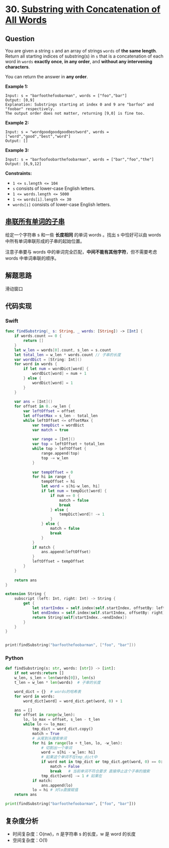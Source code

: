 # 30. [Substring with Concatenation of All Words](https://leetcode.com/problems/substring-with-concatenation-of-all-words/)

## Question

You are given a string `s` and an array of strings `words` of **the same length**. Return all starting indices of substring(s) in `s` that is a concatenation of each word in `words` **exactly once**, **in any order**, and **without any intervening characters**.

You can return the answer in **any order**.

**Example 1:**

```
Input: s = "barfoothefoobarman", words = ["foo","bar"]
Output: [0,9]
Explanation: Substrings starting at index 0 and 9 are "barfoo" and "foobar" respectively.
The output order does not matter, returning [9,0] is fine too.
```

**Example 2:**

```
Input: s = "wordgoodgoodgoodbestword", words = ["word","good","best","word"]
Output: []
```

**Example 3:**

```
Input: s = "barfoofoobarthefoobarman", words = ["bar","foo","the"]
Output: [6,9,12]
```

**Constraints:**

- `1 <= s.length <= 104`
- `s` consists of lower-case English letters.
- `1 <= words.length <= 5000`
- `1 <= words[i].length <= 30`
- `words[i]` consists of lower-case English letters.

## [串联所有单词的子串](https://leetcode-cn.com/problems/substring-with-concatenation-of-all-words/)

给定一个字符串 s 和一些 **长度相同** 的单词 words 。找出 s 中恰好可以由 words 中所有单词串联形成的子串的起始位置。

注意子串要与 words 中的单词完全匹配，**中间不能有其他字符**，但不需要考虑 words 中单词串联的顺序。

## 解题思路

滑动窗口

## 代码实现

### Swift

```swift
func findSubstring(_ s: String, _ words: [String]) -> [Int] {
    if words.count == 0 {
        return []
    }
    let w_len = words[0].count, s_len = s.count
    let total_len = w_len * words.count // 子串的长度
    var wordDict = [String: Int]()
    for word in words {
        if let num = wordDict[word] {
            wordDict[word] = num + 1
        } else {
            wordDict[word] = 1
        }
    }
        
    var ans = [Int]()
    for offset in 0..<w_len {
        var leftOffset = offset
        let offsetMax = s_len - total_len
        while leftOffset <= offsetMax {
            var tempDict = wordDict
            var match = true
            
            var range = [Int]()
            var top = leftOffset + total_len
            while top > leftOffset {
                range.append(top)
                top -= w_len
            }
            
            var tempOffset = 0
            for hi in range {
                tempOffset = hi
                let word = s[hi-w_len, hi]
                if let num = tempDict[word] {
                    if num == 0 {
                        match = false
                        break
                    } else {
                        tempDict[word]! -= 1
                    }
                } else {
                    match = false
                    break
                }
            }
            if match {
                ans.append(leftOffset)
            }
            leftOffset = tempOffset
        }
    }
    
    return ans
}

extension String {
    subscript (left: Int, right: Int) -> String {
        get {
            let startIndex = self.index(self.startIndex, offsetBy: left)
            let endIndex = self.index(self.startIndex, offsetBy: right)
            return String(self[startIndex..<endIndex])
        }
    }
}


print(findSubstring("barfoothefoobarman", ["foo", "bar"]))
```

### Python

```python
def findSubstring(s: str, words: [str]) -> [int]:
    if not words:return []
    w_len, s_len = len(words[0]), len(s)
    t_len = w_len * len(words)  # 子串的长度

    word_dict = {}  # words的哈希表
    for word in words:
        word_dict[word] = word_dict.get(word, 0) + 1

    ans = []
    for offset in range(w_len):
        lo, lo_max = offset, s_len - t_len
        while lo <= lo_max:
            tmp_dict = word_dict.copy()
            match = True
            # 从尾到头搜索单词
            for hi in range(lo + t_len, lo, -w_len): 
                # 切割出一个单词
                word = s[hi - w_len: hi] 
                # 如果这个单词不在tmp_dict中
                if word not in tmp_dict or tmp_dict.get(word, 0) == 0:
                    match = False
                    break   # 当前单词不符合要求 直接停止这个子串的搜索
                tmp_dict[word] -= 1 # 如果在
            if match:
                ans.append(lo)
            lo = hi # 对lo直接赋值
    return ans

print(findSubstring("barfoothefoobarman", ["foo", "bar"]))
```

## 复杂度分析

- 时间复杂度：O(nw)，n 是字符串 s 的长度，w 是 word 的长度
- 空间复杂度：O(1)